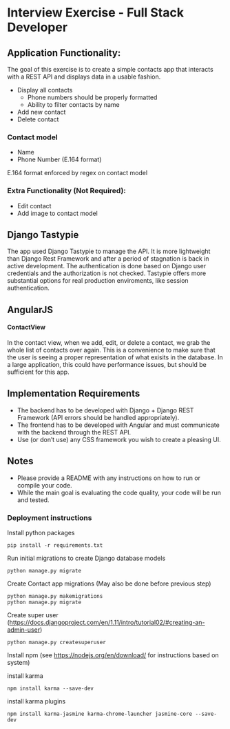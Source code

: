 # Interview Exercise - Full Stack Developer

## Application Functionality:

The goal of this exercise is to create a simple contacts app that interacts with a REST API and displays data in a usable fashion.

- Display all contacts
  - Phone numbers should be properly formatted
  - Ability to filter contacts by name
- Add new contact
- Delete contact

### Contact model

- Name
- Phone Number (E.164 format)

E.164 format enforced by regex on contact model


### Extra Functionality (Not Required):

- Edit contact
- Add image to contact model


## Django Tastypie

The app used Django Tastypie to manage the API. It is more lightweight than Django Rest Framework and after a period of stagnation is back in active development.
The authentication is done based on Django user credentials and the authorization is not checked. Tastypie offers more substantial options for real production enviroments, like session authentication.

## AngularJS

#### ContactView

In the contact view, when we add, edit, or delete a contact, we grab the whole list of contacts over again. This is a convenience to make sure that the user is seeing a proper representation of what exisits in the database. In a large application, this could have performance issues, but should be sufficient for this app.





## Implementation Requirements

- The backend has to be developed with Django + Django REST Framework (API errors should be handled appropriately).
- The frontend has to be developed with Angular and must communicate with the backend through the REST API.
- Use (or don’t use) any CSS framework you wish to create a pleasing UI.

## Notes

* Please provide a README with any instructions on how to run or compile your code.
* While the main goal is evaluating the code quality, your code will be run and tested.



### Deployment instructions

Install python packages

    pip install -r requirements.txt
    
Run initial migrations to create Django database models

    python manage.py migrate
    
Create Contact app migrations (May also be done before previous step)

    python manage.py makemigrations
    python manage.py migrate
    
Create super user 
(https://docs.djangoproject.com/en/1.11/intro/tutorial02/#creating-an-admin-user)

    python manage.py createsuperuser
    
Install npm (see https://nodejs.org/en/download/ for instructions based on system)

install karma

    npm install karma --save-dev
    
install karma plugins

    npm install karma-jasmine karma-chrome-launcher jasmine-core --save-dev


